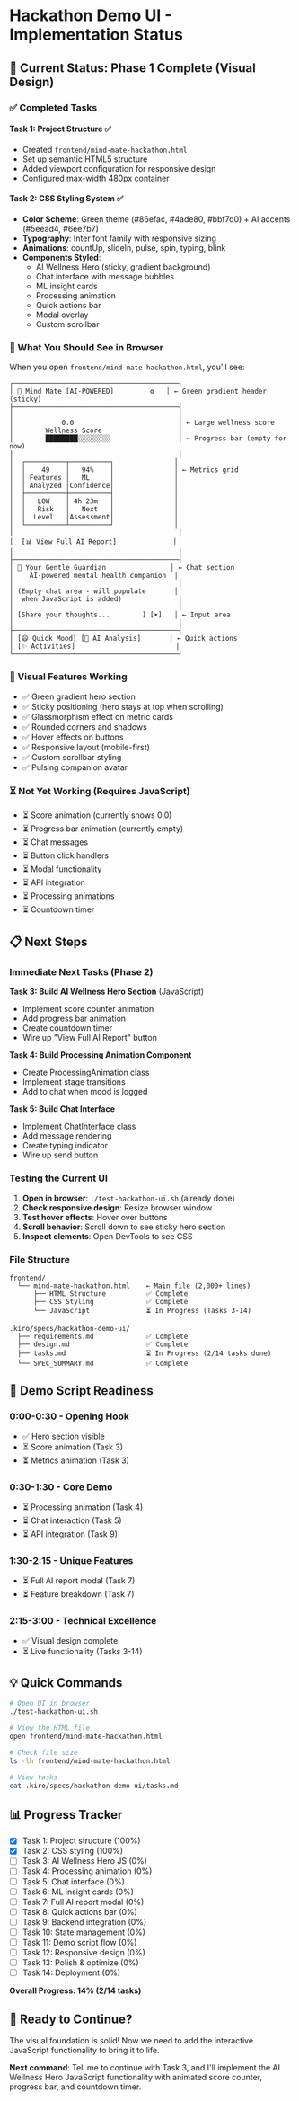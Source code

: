 # Hackathon Demo UI - Implementation Status

## 🎯 Current Status: Phase 1 Complete (Visual Design)

### ✅ Completed Tasks

#### Task 1: Project Structure ✅
- Created `frontend/mind-mate-hackathon.html`
- Set up semantic HTML5 structure
- Added viewport configuration for responsive design
- Configured max-width 480px container

#### Task 2: CSS Styling System ✅
- **Color Scheme**: Green theme (#86efac, #4ade80, #bbf7d0) + AI accents (#5eead4, #6ee7b7)
- **Typography**: Inter font family with responsive sizing
- **Animations**: countUp, slideIn, pulse, spin, typing, blink
- **Components Styled**:
  - AI Wellness Hero (sticky, gradient background)
  - Chat interface with message bubbles
  - ML insight cards
  - Processing animation
  - Quick actions bar
  - Modal overlay
  - Custom scrollbar

### 📸 What You Should See in Browser

When you open `frontend/mind-mate-hackathon.html`, you'll see:

```
┌─────────────────────────────────────────┐
│ 🧠 Mind Mate [AI-POWERED]         ⚙️   │ ← Green gradient header (sticky)
├─────────────────────────────────────────┤
│                                         │
│            0.0                          │ ← Large wellness score
│        Wellness Score                   │
│        ████████░░░░░░░░                 │ ← Progress bar (empty for now)
│                                         │
│  ┌──────────┬──────────┐               │
│  │    49    │   94%    │               │ ← Metrics grid
│  │ Features │   ML     │               │
│  │ Analyzed │Confidence│               │
│  ├──────────┼──────────┤               │
│  │   LOW    │ 4h 23m   │               │
│  │   Risk   │   Next   │               │
│  │  Level   │Assessment│               │
│  └──────────┴──────────┘               │
│                                         │
│  [📊 View Full AI Report]              │
│                                         │
├─────────────────────────────────────────┤
│ 🐶 Your Gentle Guardian                │ ← Chat section
│    AI-powered mental health companion  │
│                                         │
│ (Empty chat area - will populate       │
│  when JavaScript is added)              │
│                                         │
│ [Share your thoughts...        ] [➤]   │ ← Input area
│                                         │
├─────────────────────────────────────────┤
│ [😄 Quick Mood] [🧠 AI Analysis]       │ ← Quick actions
│ [✨ Activities]                         │
└─────────────────────────────────────────┘
```

### 🎨 Visual Features Working

- ✅ Green gradient hero section
- ✅ Sticky positioning (hero stays at top when scrolling)
- ✅ Glassmorphism effect on metric cards
- ✅ Rounded corners and shadows
- ✅ Hover effects on buttons
- ✅ Responsive layout (mobile-first)
- ✅ Custom scrollbar styling
- ✅ Pulsing companion avatar

### ⏳ Not Yet Working (Requires JavaScript)

- ⏳ Score animation (currently shows 0.0)
- ⏳ Progress bar animation (currently empty)
- ⏳ Chat messages
- ⏳ Button click handlers
- ⏳ Modal functionality
- ⏳ API integration
- ⏳ Processing animations
- ⏳ Countdown timer

## 📋 Next Steps

### Immediate Next Tasks (Phase 2)

**Task 3: Build AI Wellness Hero Section** (JavaScript)
- Implement score counter animation
- Add progress bar animation
- Create countdown timer
- Wire up "View Full AI Report" button

**Task 4: Build Processing Animation Component**
- Create ProcessingAnimation class
- Implement stage transitions
- Add to chat when mood is logged

**Task 5: Build Chat Interface**
- Implement ChatInterface class
- Add message rendering
- Create typing indicator
- Wire up send button

### Testing the Current UI

1. **Open in browser**: `./test-hackathon-ui.sh` (already done)
2. **Check responsive design**: Resize browser window
3. **Test hover effects**: Hover over buttons
4. **Scroll behavior**: Scroll down to see sticky hero section
5. **Inspect elements**: Open DevTools to see CSS

### File Structure

```
frontend/
  └── mind-mate-hackathon.html    ← Main file (2,000+ lines)
      ├── HTML Structure          ✅ Complete
      ├── CSS Styling             ✅ Complete
      └── JavaScript              ⏳ In Progress (Tasks 3-14)

.kiro/specs/hackathon-demo-ui/
  ├── requirements.md             ✅ Complete
  ├── design.md                   ✅ Complete
  ├── tasks.md                    ⏳ In Progress (2/14 tasks done)
  └── SPEC_SUMMARY.md             ✅ Complete
```

## 🎯 Demo Script Readiness

### 0:00-0:30 - Opening Hook
- ✅ Hero section visible
- ⏳ Score animation (Task 3)
- ⏳ Metrics animation (Task 3)

### 0:30-1:30 - Core Demo
- ⏳ Processing animation (Task 4)
- ⏳ Chat interaction (Task 5)
- ⏳ API integration (Task 9)

### 1:30-2:15 - Unique Features
- ⏳ Full AI report modal (Task 7)
- ⏳ Feature breakdown (Task 7)

### 2:15-3:00 - Technical Excellence
- ✅ Visual design complete
- ⏳ Live functionality (Tasks 3-14)

## 💡 Quick Commands

```bash
# Open UI in browser
./test-hackathon-ui.sh

# View the HTML file
open frontend/mind-mate-hackathon.html

# Check file size
ls -lh frontend/mind-mate-hackathon.html

# View tasks
cat .kiro/specs/hackathon-demo-ui/tasks.md
```

## 📊 Progress Tracker

- [x] Task 1: Project structure (100%)
- [x] Task 2: CSS styling (100%)
- [ ] Task 3: AI Wellness Hero JS (0%)
- [ ] Task 4: Processing animation (0%)
- [ ] Task 5: Chat interface (0%)
- [ ] Task 6: ML insight cards (0%)
- [ ] Task 7: Full AI report modal (0%)
- [ ] Task 8: Quick actions bar (0%)
- [ ] Task 9: Backend integration (0%)
- [ ] Task 10: State management (0%)
- [ ] Task 11: Demo script flow (0%)
- [ ] Task 12: Responsive design (0%)
- [ ] Task 13: Polish & optimize (0%)
- [ ] Task 14: Deployment (0%)

**Overall Progress: 14% (2/14 tasks)**

## 🚀 Ready to Continue?

The visual foundation is solid! Now we need to add the interactive JavaScript functionality to bring it to life.

**Next command**: Tell me to continue with Task 3, and I'll implement the AI Wellness Hero JavaScript functionality with animated score counter, progress bar, and countdown timer.
